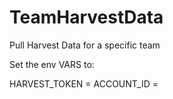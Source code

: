 # TeamHarvestData
Pull Harvest Data for a specific team

Set the env VARS to:

HARVEST_TOKEN = <your harvest token>
ACCOUNT_ID    = <the account id for harvest>

